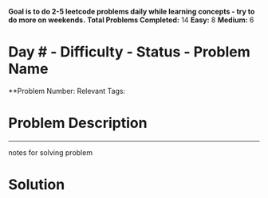 **Goal is to do 2-5 leetcode problems daily while learning concepts - try to do more on weekends.**
**Total Problems Completed:** 14
**Easy:** 8
**Medium:** 6

<h1> Day # - Difficulty - Status - Problem Name </h1>

**Problem Number: 
Relevant Tags:
<h1> Problem Description </h1>


-----
notes for solving problem 

<h1> Solution </h1>
